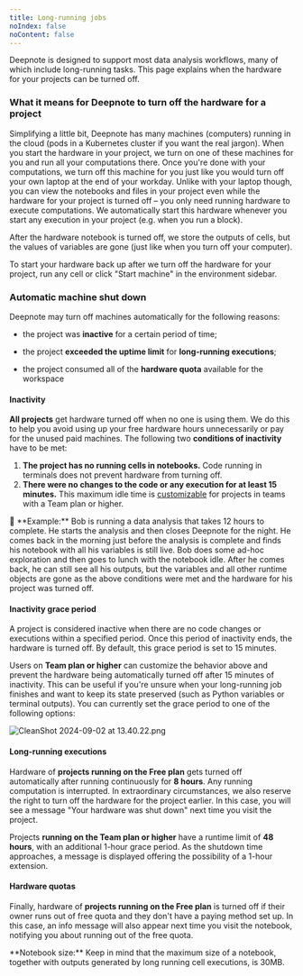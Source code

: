 ```yaml
---
title: Long-running jobs
noIndex: false
noContent: false
---
```


Deepnote is designed to support most data analysis workflows, many of which include long-running tasks. This page explains when the hardware for your projects can be turned off.

### What it means for Deepnote to turn off the hardware for a project

Simplifying a little bit, Deepnote has many machines (computers) running in the cloud (pods in a Kubernetes cluster if you want the real jargon). When you start the hardware in your project, we turn on one of these machines for you and run all your computations there. Once you're done with your computations, we turn off this machine for you just like you would turn off your own laptop at the end of your workday. Unlike with your laptop though, you can view the notebooks and files in your project even while the hardware for your project is turned off – you only need running hardware to execute computations. We automatically start this hardware whenever you start any execution in your project (e.g. when you run a block).

After the hardware notebook is turned off, we store the outputs of cells, but the values of variables are gone (just like when you turn off your computer).

To start your hardware back up after we turn off the hardware for your project, run any cell or click "Start machine" in the environment sidebar.

### Automatic machine shut down

Deepnote may turn off machines automatically for the following reasons:

- the project was **inactive** for a certain period of time;

- the project **exceeded the uptime limit** for **long-running executions**;

- the project consumed all of the **hardware quota** available for the workspace

#### Inactivity

**All projects** get hardware turned off when no one is using them. We do this to help you avoid using up your free hardware hours unnecessarily or pay for the unused paid machines. The following two **conditions of inactivity** have to be met:

1. **The project has no running cells in notebooks.** Code running in terminals does not prevent hardware from turning off.
2. **There were no changes to the code or any execution for at least 15 minutes.** This maximum idle time is [customizable](/docs/long-running-jobs#custom-inactivity-grace-period) for projects in teams with a Team plan or higher.

<Callout status="info">
📖  **Example:** Bob is running a data analysis that takes 12 hours to complete. He starts the analysis and then closes Deepnote for the night. He comes back in the morning just before the analysis is complete and finds his notebook with all his variables is still live. Bob does some ad-hoc exploration and then goes to lunch with the notebook idle. After he comes back, he can still see all his outputs, but the variables and all other runtime objects are gone as the above conditions were met and the hardware for his project was turned off.
</Callout>

#### Inactivity grace period

A project is considered inactive when there are no code changes or executions within a specified period. Once this period of inactivity ends, the hardware is turned off. By default, this grace period is set to 15 minutes.

Users on **Team plan or higher** can customize the behavior above and prevent the hardware being automatically turned off after 15 minutes of inactivity. This can be useful if you're unsure when your long-running job finishes and want to keep its state preserved (such as Python variables or terminal outputs). You can currently set the grace period to one of the following options:

![CleanShot 2024-09-02 at 13.40.22.png](https://media.graphassets.com/42MuYiWFTgu8tu2HsciO)

#### Long-running executions

Hardware of **projects running on the Free plan** gets turned off automatically after running continuously for **8 hours**. Any running computation is interrupted. In extraordinary circumstances, we also reserve the right to turn off the hardware for the project earlier. In this case, you will see a message "Your hardware was shut down" next time you visit the project.

Projects **running on the Team plan or higher** have a runtime limit of **48 hours**, with an additional 1-hour grace period. As the shutdown time approaches, a message is displayed offering the possibility of a 1-hour extension.

#### Hardware quotas

Finally, hardware of **projects running on the Free plan** is turned off if their owner runs out of free quota and they don't have a paying method set up. In this case, an info message will also appear next time you visit the notebook, notifying you about running out of the free quota.

<Callout status="info">
**Notebook size:** Keep in mind that the maximum size of a notebook, together with outputs generated by long running cell executions, is 30MB.
</Callout>
